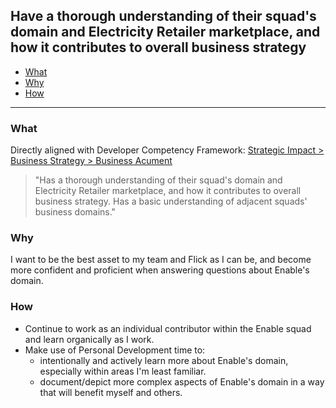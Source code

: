 ## Have a thorough understanding of their squad's domain and Electricity Retailer marketplace, and how it contributes to overall business strategy

<!--toc:start-->
  - [What](#what)
  - [Why](#why)
  - [How](#how)
<!--toc:end-->

----

### What

Directly aligned with Developer Competency Framework: [Strategic Impact > Business Strategy > Business Acument](https://docs.google.com/spreadsheets/d/1pMblIV0WGZZc8M6QzqUfnteK5qFGlCpjRUIlf0ArWb8/edit#gid=75453062&range=D80:D81)

> "Has a thorough understanding of their squad's domain and Electricity Retailer marketplace, and how it contributes to overall business strategy. Has a basic understanding of adjacent squads' business domains."


### Why

I want to be the best asset to my team and Flick as I can be, and become more confident and proficient when answering questions about Enable's domain.

### How

  - Continue to work as an individual contributor within the Enable squad and learn organically as I work.
  - Make use of Personal Development time to:
    - intentionally and actively learn more about Enable's domain, especially within areas I'm least familiar.
    - document/depict more complex aspects of Enable's domain in a way that will benefit myself and others.
